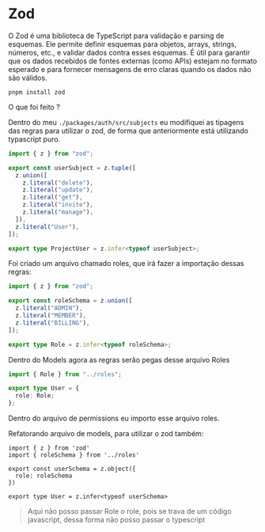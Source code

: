 # Zod

O Zod é uma biblioteca de TypeScript para validação e parsing de esquemas. Ele permite definir esquemas para objetos, arrays, strings, números, etc., e validar dados contra esses esquemas. É útil para garantir que os dados recebidos de fontes externas (como APIs) estejam no formato esperado e para fornecer mensagens de erro claras quando os dados não são válidos.

```
pnpm install zod
```

O que foi feito ?

Dentro do meu `./packages/auth/src/subjects` eu modifiquei as tipagens das regras para utilizar o zod, de forma que anteriormente está utilizando typascript puro.

```typescript
import { z } from "zod";

export const userSubject = z.tuple([
  z.union([
    z.literal("delete"),
    z.literal("update"),
    z.literal("get"),
    z.literal("invite"),
    z.literal("manage"),
  ]),
  z.literal("User"),
]);

export type ProjectUser = z.infer<typeof userSubject>;
```

Foi criado um arquivo chamado roles, que irá fazer a importação dessas regras:

```typescript
import { z } from "zod";

export const roleSchema = z.union([
  z.literal("ADMIN"),
  z.literal("MEMBER"),
  z.literal("BILLING"),
]);

export type Role = z.infer<typeof roleSchema>;
```

Dentro do Models agora as regras serão pegas desse arquivo Roles

```typescript
import { Role } from "../roles";

export type User = {
  role: Role;
};
```

Dentro do arquivo de permissions eu importo esse arquivo roles.

Refatorando arquivo de models, para utilizar o zod também:

```
import { z } from 'zod'
import { roleSchema } from '../roles'

export const userSchema = z.object({
  role: roleSchema
})

export type User = z.infer<typeof userSchema>
```

> Aqui não posso passar Role o role, pois se trava de um código javascript, dessa forma não posso passar o typescript
